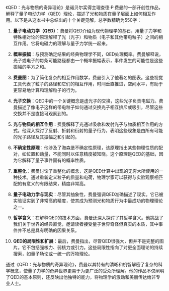 《QED：光与物质的奇异理论》是诺贝尔奖得主理查德·P·费曼的一部开创性作品，解释了量子电动力学（QED）理论，描述了光和物质在量子层面上如何相互作用。以下是从这本书中总结出的十个关键见解，总字数精确为550字：

1. **量子电动力学（QED）**：费曼将QED介绍为现代物理学的基石，用量子力学和特殊相对论的原理解释了光（光子）和物质（电子和其他带电粒子）之间的相互作用。它将电磁力的理解与量子力学统一起来。

2. **概率振幅**：与预测确定结果的经典物理学不同，QED处理概率。费曼解释说，光子或电子的每条可能路径都由一个概率振幅表示，事件发生的可能性是这些振幅的平方之和。

3. **费曼图**：为了简化复杂的相互作用数学，费曼引入了他著名的图表。这些视觉工具代表了粒子的路径和它们的相互作用，时间垂直推进，空间水平，有助于更容易地计算和理解粒子的行为。

4. **光子交换**：QED中的一个关键概念是虚光子的交换，这些光子负责电磁力。费曼描述了像电子这样的带电粒子如何通过交换光子相互排斥或吸引，尽管这些交换并不是直接可观察到的。

5. **光与物质的相互作用**：费曼解释了光通过吸收和发射光子与物质相互作用的方式。他深入探讨了反射、折射和衍射的量子行为，表明这些现象是由所有可能的光子路径及其振幅之和引起的。

6. **不确定性原理**：他涉及了海森堡不确定性原理，该原理指出某些物理性质的配对，如位置和动量，不能同时以任意精度被知晓。这个原理是QED的基础，因为它解释了量子事件固有的概率性质。

7. **重整化**：费曼讨论了重整化的概念，这是QED计算中出现的无穷大所使用的一种技术。通过重新定义粒子的质量和电荷，物理学家可以获得与实验观察相匹配的有意义的有限结果，精度非常高。

8. **量子电动力学与现实**：尽管其抽象性，费曼强调QED准确描述了现实。它已被实验证实到了非常高的精度，使其成为预测光和物质行为中最成功的物理理论之一。

9. **哲学含义**：在解释QED的技术方面，费曼还深入探讨了其哲学含义。他挑战了我们关于世界的经典直觉，邀请读者接受量子世界奇怪但真实的本质，其中事件并不总是具有明确的因果关系。

10. **QED的局限性和扩展**：最后，费曼指出，尽管QED很强大，但并不是完整的图片。它不包括强核力、弱核力或引力。这些局限性指向了对更全面理论的持续搜索，如量子场论或一统一的万物理论。

通过《QED：光与物质的奇异理论》，费曼以其特有的清晰和机智解密了复杂的科学概念，使量子力学的奇异世界更易于为更广泛的受众所理解。他的作品不仅阐明了QED的基本原则，还反映出他独特的能力，将物理学的激动和美丽传达给非专业人士。